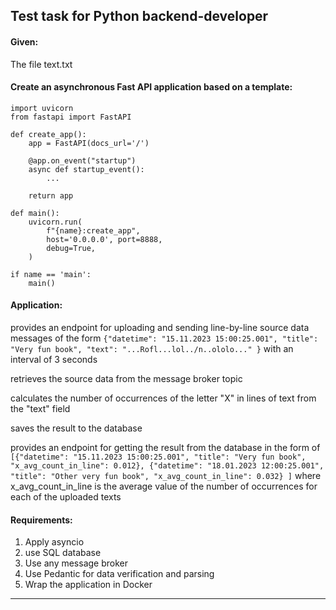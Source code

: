 ## Test task for Python backend-developer

#### Given:
The file text.txt

#### Create an asynchronous Fast API application based on a template:

```
import uvicorn
from fastapi import FastAPI

def create_app():
    app = FastAPI(docs_url='/')

    @app.on_event("startup")
    async def startup_event():
        ...

    return app

def main():
    uvicorn.run(
        f"{name}:create_app",
        host='0.0.0.0', port=8888,
        debug=True,
    )

if name == 'main':
    main()
```

#### Application:

provides an endpoint for uploading and sending line-by-line source data messages of the form ``` {"datetime": "15.11.2023 15:00:25.001", "title": "Very fun book", "text": "...Rofl...lol../n..ololo..." } ``` with an interval of 3 seconds

retrieves the source data from the message broker topic

calculates the number of occurrences of the letter "X" in lines of text from the "text" field

saves the result to the database

provides an endpoint for getting the result from the database in the form of ``` [{"datetime": "15.11.2023 15:00:25.001", "title": "Very fun book", "x_avg_count_in_line": 0.012}, {"datetime": "18.01.2023 12:00:25.001", "title": "Other very fun book", "x_avg_count_in_line": 0.032} ] ``` where x_avg_count_in_line is the average value of the number of occurrences for each of the uploaded texts

#### Requirements:

1. Apply asyncio
2. use SQL database
3. Use any message broker
4. Use Pedantic for data verification and parsing
5. Wrap the application in Docker
<hr>

